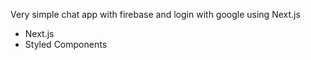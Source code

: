 Very simple chat app with firebase and login with google using Next.js

* Next.js 
* Styled Components
